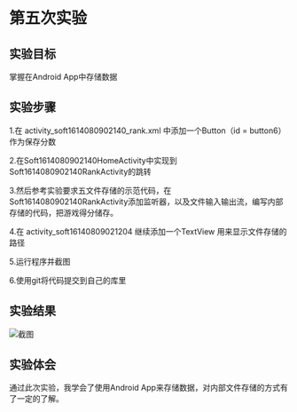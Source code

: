 # 第五次实验

## 实验目标

掌握在Android App中存储数据

## 实验步骤

1.在 activity_soft1614080902140_rank.xml 中添加一个Button（id = button6）作为保存分数

2.在Soft1614080902140HomeActivity中实现到Soft1614080902140RankActivity的跳转

3.然后参考实验要求五文件存储的示范代码，在Soft1614080902140RankActivity添加监听器，以及文件输入输出流，编写内部存储的代码，把游戏得分储存。

4.在 activity_soft16140809021204 继续添加一个TextView 用来显示文件存储的路径

5.运行程序并截图

6.使用git将代码提交到自己的库里

## 实验结果

![截图](https://github.com/czwly/android-labs-2018/blob/master/Soft1614080902140/%E7%95%8C%E9%9D%A23.jpg)

## 实验体会

通过此次实验，我学会了使用Android App来存储数据，对内部文件存储的方式有了一定的了解。
